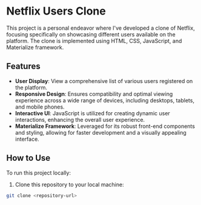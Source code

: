 # Netflix Users Clone

This project is a personal endeavor where I've developed a clone of Netflix, focusing specifically on showcasing different users available on the platform. The clone is implemented using HTML, CSS, JavaScript, and Materialize framework.

## Features

- **User Display**: View a comprehensive list of various users registered on the platform.
- **Responsive Design**: Ensures compatibility and optimal viewing experience across a wide range of devices, including desktops, tablets, and mobile phones.
- **Interactive UI**: JavaScript is utilized for creating dynamic user interactions, enhancing the overall user experience.
- **Materialize Framework**: Leveraged for its robust front-end components and styling, allowing for faster development and a visually appealing interface.

## How to Use

To run this project locally:

1. Clone this repository to your local machine:

```bash
git clone <repository-url>

